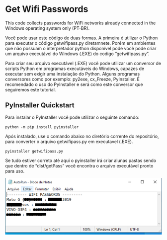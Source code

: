 # Get Wifi Passwords
This code collects passwords for WiFi networks already connected in the Windows operating system only (PT-BR).

Você pode usar este código de duas formas. A primeira é utilizar o Python para executar o código getwifipass.py diretamnete. Porém em ambientes que não possuam o interpretador python disponível pode você pode criar um arquivo executável do Windows (.EXE) do codigo “getwifipass.py”.

Para criar seu arquivo executável (.EXE) você pode utilizar um conversor de scripts Python em programas executáveis ​​do Windows, capazes de executar sem exigir uma instalação do Python. Alguns programas conversores como por exemplo: py2exe, cx_Freeze, PyInstaller. É recomendado o uso do PyInstaller e será como este conversor que seguiremos este tutorial.

## PyInstaller Quickstart
Para instalar o PyInstaller você pode utilizar o seguinte comando:
```
python -m pip install pyinstaller
```

Após instalado, use o comando abaixo no diretório corrente do repositório, para converter o arquivo getwifipass.py em executavel (.EXE). 
```
pyinstaller getwifipass.py
```

Se tudo estiver correto até aqui o pyinstaller irá criar alunas pastas sendo que dentro de “dist/getPass” você encontra o arquivo executável pronto para uso.

![img](autorun_img.PNG)
